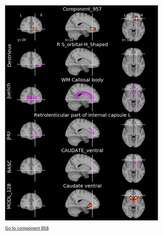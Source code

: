 


![957](preliminary/957.jpg "Component 957")

[Go to component 958](https://parietal-inria.github.io/MODL_atlas/1024/958 "Component 958")